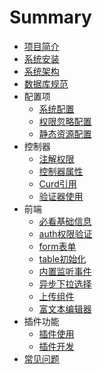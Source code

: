 # Summary

* [项目简介](README.md)
* [系统安装](base/install.md)
* [系统架构](base/architecture.md)
* [数据库规范](database/database.md)
* 配置项
    * [系统配置](config/system.md)
    * [权限忽略配置](config/auth.md)
    * [静态资源配置](config/static.md)
* 控制器
    * [注解权限](backend/controller/annotations.md)
    * [控制器属性](backend/controller/attributes.md)
    * [Curd引用](backend/controller/curd.md)
    * [验证器使用](backend/controller/validate.md)
* 前端
    * [必看基础信息](frontend/base.md)
    * [auth权限验证](frontend/auth.md)
    * [form表单](frontend/form.md)
    * [table初始化](frontend/table.md)
    * [内置监听事件](frontend/listen.md)
    * [异步下拉选择](frontend/select.md)
    * [上传组件](frontend/upload.md)
    * [富文本编辑器](frontend/editor.md)
* 插件功能
    * [插件使用](addons/use.md)
    * [插件开发](addons/dev.md)
* [常见问题](base/question.md)

